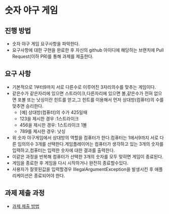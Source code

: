 # 숫자 야구 게임
## 진행 방법
* 숫자 야구 게임 요구사항을 파악한다.
* 요구사항에 대한 구현을 완료한 후 자신의 github 아이디에 해당하는 브랜치에 Pull Request(이하 PR)를 통해 과제를 제출한다.


## 요구 사항
- 기본적으로 1부터9까지 서로 다른수로 이루어진 3자리의수를 맞추는 게임이다.
- 같은수가 같은자리에 있으면 스트라이크,다른자리에 있으면 볼,같은수가 전혀 없으면 포볼 또는 낫싱이란 힌트를
  얻고,그 힌트를 이용해서 먼저 상대방(컴퓨터)의 수를 맞추면 승리한다.
    - [예] 상대방(컴퓨터)의 수가 425일때 
    - 123을 제시한 경우 :1스트라이크
    - 456을 제시한 경우: 1스트라이크 1볼
    - 789를 제시한 경우: 낫싱
- 위 숫자 야구게임에서 상대방의 역할을 컴퓨터가 한다.컴퓨터는 1에서9까지 서로 다른 임의의수 3개를 선택한다.게임플레이어는 컴퓨터가 생각하고 있는 3개의 숫자를 입력하고,컴퓨터는 입력한 숫자에 대한 결과를 출력한다.
- 이같은 과정을 반복해 컴퓨터가 선택한 3개의 숫자를 모두 맞히면 게임이 종료된다.
- 게임을 종료한 후 게임을 다시 시작하거나 완전히 종료할수있다.
- 사용자가 잘못된값을 입력할경우 IllegalArgumentException을 발생시킨 후 애플리케이션은 종료되어야 한다.
## 과제 제출 과정
* [과제 제출 방법](https://github.com/next-step/nextstep-docs/tree/master/precourse)
